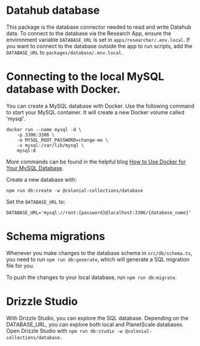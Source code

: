 # Datahub database

This package is the database connector needed to read and write Datahub data. To connect to the database via the Research App, ensure the environment variable `DATABASE_URL` is set in `apps/researcher/.env.local`. If you want to connect to the database outside the app to run scripts, add the `DATABASE_URL` to `packages/database/.env.local`.

# Connecting to the local MySQL database with Docker.

You can create a MySQL database with Docker. Use the following command to start your MySQL container. It will create a new Docker volume called 'mysql'.

    docker run --name mysql -d \
        -p 3306:3306 \
        -e MYSQL_ROOT_PASSWORD=change-me \
        -v mysql:/var/lib/mysql \
        mysql:8

More commands can be found in the helpful blog [How to Use Docker for Your MySQL Database](https://earthly.dev/blog/docker-mysql/).

Create a new database with:

    npm run db:create -w @colonial-collections/database

Set the `DATABASE_URL` to:

    DATABASE_URL='mysql://root:{password}@localhost:3306/{database_name}'

# Schema migrations

Whenever you make changes to the database schema in `src/db/schema.ts`, you need to run `npm run db:generate`, which will generate a SQL migration file for you.

To push the changes to your local database, run `npm run db:migrate`.

# Drizzle Studio

With Drizzle Studio, you can explore the SQL database. Depending on the DATABASE_URL, you can explore both local and PlanetScale databases. Open Drizzle Studio with `npm run db:studio -w @colonial-collections/database`.

